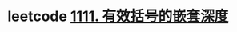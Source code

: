 # leetcode [1111. 有效括号的嵌套深度](https://leetcode-cn.com/problems/maximum-nesting-depth-of-two-valid-parentheses-strings/)